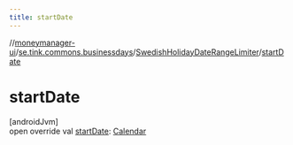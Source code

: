 ```yaml
---
title: startDate
---
```

//[moneymanager-ui](../../../index.html)/[se.tink.commons.businessdays](../index.html)/[SwedishHolidayDateRangeLimiter](index.html)/[startDate](start-date.html)



# startDate



[androidJvm]\
open override val [startDate](start-date.html): [Calendar](https://developer.android.com/reference/kotlin/java/util/Calendar.html)




